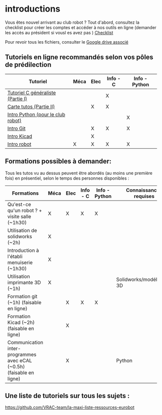 # introductions

Vous êtes nouvel arrivant au club robot ?
Tout d'abord, consultez la checklist pour créer les comptes et accéder à nos outils en ligne (demander les accès au président si vousl es avez pas )
[Checklist](https://docs.google.com/document/d/1r0wmCAKTRFZtkVTvN4oKbFwCR_OV0OJ3FN-Y-2EMzqc)

Pour revoir tous les fichiers, consulter le 
[Google drive associé](https://drive.google.com/drive/u/1/folders/0B3TOHzAm3I1Sfk96R0xRZGctR3BGa242aGExelpXU2VCcnJmbjg1OVlMRVNyV0xJeTM5SVU?resourcekey=0-rhd8NIuvxKy_Zvdg25Wu4w)
## Tutoriels en ligne recommandés selon vos pôles de prédilection

| Tutoriel                                                          | Méca | Elec | Info - C | Info - Python |
|-------------------------------------------------------------------|------|------|----------|---------------|
| [Tutoriel C généraliste (Partie I)](introC.md)                    |      |      |   X       |               |
| [Carte tutos (Partie II)](introC.md)                              |      | X    | X        |               |
| [Intro Python (pour le club robot)](introPython.md)               |      |      |          |      X       |
| [Intro Git](../outils_communs/git.md)                             |      |  X    |    X    |     X       |
| [Intro Kicad](../outils_communs/kicad.md)                         |      | X    |          |           |
| [Intro robot](introRobot.md)                                      |   X   | X    |   X     |     X      |

## Formations possibles à demander:

Tous les tutos vu au dessus peuvent être abordés (au moins une première fois) en présentiel, selon le temps des personnes disponibles :

| Formations                                                       | Méca | Elec | Info - C | Info - Python | **Connaissances requises**
|-------------------------------------------------------------------|------|------|----------|---------------|---------------|
| Qu'est-ce qu'un robot ? + visite salle (~1h30)                   |   X   |   X   |    X    |       X        | |
| Utilisation de solidworks (~2h)                                   |   X   |      |        |               | |
| Introduction à l'établi menuiserie (~1h30)                        |   X   |    |        |               | |
| Utilisation imprimante 3D (~1h)                                |   X  |      |          |               | Solidworks/modélisation 3D|
| Formation git  (~1h)    (faisable en ligne)                    |      |   X   |     X     |      X       | |
| Formation Kicad  (~2h)  (faisable en ligne)                      |      |   X   |         |             | |
| Communication inter-programmes avec eCAL (~0.5h) (faisable en ligne) |      |   X   |         |             | Python |
## Une liste de tutoriels sur tous les sujets :

https://github.com/VRAC-team/la-maxi-liste-ressources-eurobot
